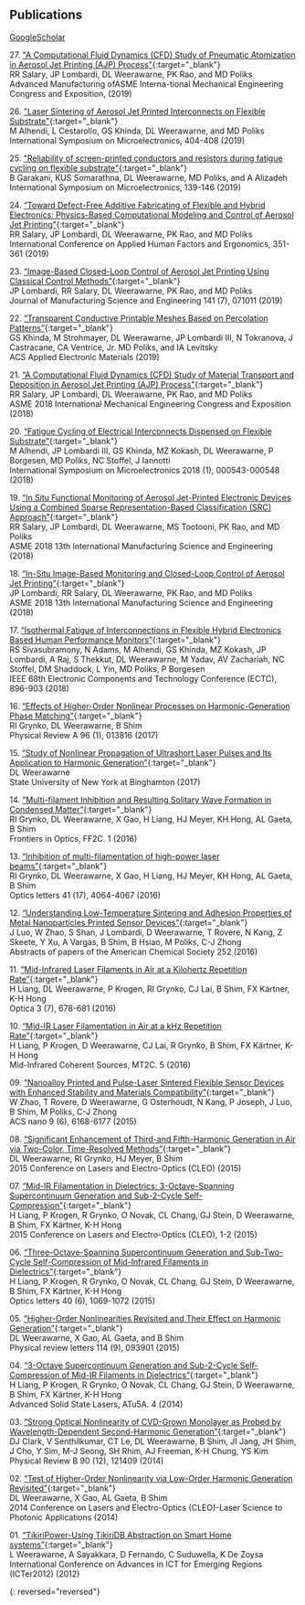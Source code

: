 ## Publications 
[GoogleScholar](https://scholar.google.com/citations?user=3NVkz0YAAAAJ&hl=en)   

27\. ["A Computational Fluid Dynamics (CFD) Study of Pneumatic Atomization in Aerosol Jet Printing (AJP) Process"](https://asmedigitalcollection.asme.org/IMECE/proceedings-abstract/IMECE2019/59377/V02AT02A065/1072897){:target="_blank"}  
 RR Salary, JP Lombardi, DL Weerawarne, PK Rao, and MD Poliks  
Advanced Manufacturing ofASME Interna-tional Mechanical Engineering Congress and Exposition, (2019)   

26\. ["Laser Sintering of Aerosol Jet Printed Interconnects on Flexible Substrate"](https://imapsource.org/doi/abs/10.4071/2380-4505-2019.1.000404){:target="_blank"}  
M Alhendi, L Cestarollo, GS Khinda, DL Weerawarne, and MD Poliks  
International Symposium on Microelectronics, 404-408 (2019)   

25\. ["Reliability of screen-printed conductors and resistors during fatigue cycling on flexible substrate"](https://imapsource.org/doi/abs/10.4071/2380-4505-2019.1.000139){:target="_blank"}  
B Garakani, KUS Somarathna, DL Weerawarne, MD Poliks, and A Alizadeh  
International Symposium on Microelectronics, 139-146 (2019)   

24\.   [“Toward Defect-Free Additive Fabricating of Flexible and Hybrid Electronics: Physics-Based Computational Modeling and Control of Aerosol Jet Printing”](https://link.springer.com/chapter/10.1007/978-3-030-20216-3_33){:target="_blank"}  
RR Salary, JP Lombardi, DL Weerawarne, PK Rao, and MD Poliks  
International Conference on Applied Human Factors and Ergonomics, 351-361 (2019)    

23\.   [“Image-Based Closed-Loop Control of Aerosol Jet Printing Using Classical Control Methods”](https://manufacturingscience.asmedigitalcollection.asme.org/article.aspx?articleid=2733088){:target="_blank"}  
JP Lombardi, RR Salary, DL Weerawarne, PK Rao, and MD Poliks  
Journal of Manufacturing Science and Engineering 141 (7), 071011 (2019)    

22\.   [“Transparent Conductive Printable Meshes Based on Percolation Patterns”](https://pubs.acs.org/doi/abs/10.1021/acsaelm.9b00229){:target="_blank"}  
GS Khinda, M Strohmayer, DL Weerawarne, JP Lombardi III, N Tokranova, J Castracane, CA Ventrice, Jr. MD Poliks, and IA Levitsky  
ACS Applied Electronic Materials (2019)    

21\.   [“A Computational Fluid Dynamics (CFD) Study of Material Transport and Deposition in Aerosol Jet Printing (AJP) Process”](https://proceedings.asmedigitalcollection.asme.org/proceeding.aspx?articleid=2721592){:target="_blank"}  
RR Salary, JP Lombardi, DL Weerawarne, PK Rao, and MD Poliks  
ASME 2018 International Mechanical Engineering Congress and Exposition (2018)    

20\.   [“Fatigue Cycling of Electrical Interconnects Dispensed on Flexible Substrate”](http://imapsource.org/doi/abs/10.4071/2380-4505-2018.1.000543){:target="_blank"}  
M Alhendi, JP Lombardi III, GS Khinda, MZ Kokash, DL Weerawarne, P Borgesen, MD Poliks, NC Stoffel, J Iannotti  
International Symposium on Microelectronics 2018 (1), 000543-000548 (2018)    

19\.   [“In Situ Functional Monitoring of Aerosol Jet-Printed Electronic Devices Using a Combined Sparse Representation-Based Classification (SRC) Approach”](https://proceedings.asmedigitalcollection.asme.org/proceeding.aspx?articleid=2704216){:target="_blank"}  
RR Salary, JP Lombardi, DL Weerawarne, MS Tootooni, PK Rao, and MD Poliks  
ASME 2018 13th International Manufacturing Science and Engineering (2018)    

18\.   [“In-Situ Image-Based Monitoring and Closed-Loop Control of Aerosol Jet Printing”](https://proceedings.asmedigitalcollection.asme.org/proceeding.aspx?articleid=2704215){:target="_blank"}  
JP Lombardi, RR Salary, DL Weerawarne, PK Rao, and MD Poliks  
ASME 2018 13th International Manufacturing Science and Engineering (2018)    

17\.   [“Isothermal Fatigue of Interconnections in Flexible Hybrid Electronics Based Human Performance Monitors”](https://ieeexplore.ieee.org/abstract/document/8429651/){:target="_blank"}  
RS Sivasubramony, N Adams, M Alhendi, GS Khinda, MZ Kokash, JP Lombardi, A Raj, S Thekkut, DL Weerawarne, M Yadav, AV Zachariah, NC Stoffel, DM Shaddock, L Yin, MD Poliks, P Borgesen  
IEEE 68th Electronic Components and Technology Conference (ECTC), 896-903 (2018)    

16\.   [“Effects of Higher-Order Nonlinear Processes on Harmonic-Generation Phase Matching”](https://journals.aps.org/pra/abstract/10.1103/PhysRevA.96.013816){:target="_blank"}  
RI Grynko, DL Weerawarne, B Shim  
Physical Review A 96 (1), 013816 (2017)    

15\.   [“Study of Nonlinear Propagation of Ultrashort Laser Pulses and Its Application to Harmonic Generation”](http://search.proquest.com/openview/07107f69ac20800e401d69cb36edfc79/1?pq-origsite=gscholar&cbl=18750&diss=y){:target="_blank"}  
DL Weerawarne  
State University of New York at Binghamton (2017)    

14\.   [“Multi-filament Inhibition and Resulting Solitary Wave Formation in Condensed Matter”](https://www.osapublishing.org/abstract.cfm?uri=fio-2016-FF2C.1){:target="_blank"}  
RI Grynko, DL Weerawarne, X Gao, H Liang, HJ Meyer, KH Hong, AL Gaeta, B Shim  
Frontiers in Optics, FF2C. 1 (2016)    

13\.   [“Inhibition of multi-filamentation of high-power laser beams”](https://www.osapublishing.org/abstract.cfm?uri=ol-41-17-4064){:target="_blank"}  
RI Grynko, DL Weerawarne, X Gao, H Liang, HJ Meyer, KH Hong, AL Gaeta, B Shim  
Optics letters 41 (17), 4064-4067 (2016)    

12\.   [“Understanding Low-Temperature Sintering and Adhesion Properties of Metal Nanoparticles Printed Sensor Devices”](http://scholar.google.com/scholar?cluster=9557847070261008997&hl=en&oi=scholarr){:target="_blank"}  
J Luo, W Zhao, S Shan, J Lombardi, D Weerawarne, T Rovere, N Kang, Z Skeete, Y Xu, A Vargas, B Shim, B Hsiao, M Poliks, C-J Zhong  
Abstracts of papers of the American Chemical Society 252 (2016)    

11\.   [“Mid-Infrared Laser Filaments in Air at a Kilohertz Repetition Rate”](https://www.osapublishing.org/abstract.cfm?uri=optica-3-7-678){:target="_blank"}  
H Liang, DL Weerawarne, P Krogen, RI Grynko, CJ Lai, B Shim, FX Kärtner, K-H Hong  
Optica 3 (7), 678-681 (2016)    

10\.   [“Mid-IR Laser Filamentation in Air at a kHz Repetition Rate”](https://www.osapublishing.org/abstract.cfm?uri=MICS-2016-MT2C.5){:target="_blank"}  
H Liang, P Krogen, D Weerawarne, CJ Lai, R Grynko, B Shim, FX Kärtner, K-H Hong  
Mid-Infrared Coherent Sources, MT2C. 5 (2016)  

09\.   [“Nanoalloy Printed and Pulse-Laser Sintered Flexible Sensor Devices with Enhanced Stability and Materials Compatibility”](https://pubs.acs.org/doi/abs/10.1021/acsnano.5b02704){:target="_blank"}  
W Zhao, T Rovere, D Weerawarne, G Osterhoudt, N Kang, P Joseph, J Luo, B Shim, M Poliks, C-J Zhong  
ACS nano 9 (6), 6168-6177 (2015)    

08\.   [“Significant Enhancement of Third-and Fifth-Harmonic Generation in Air via Two-Color, Time-Resolved Methods”](https://ieeexplore.ieee.org/abstract/document/7183117/){:target="_blank"}  
DL Weerawarne, RI Grynko, HJ Meyer, B Shim  
2015 Conference on Lasers and Electro-Optics (CLEO) (2015)    

07\.   [“Mid-IR Filamentation in Dielectrics: 3-Octave-Spanning Supercontinuum Generation and Sub-2-Cycle Self-Compression”](https://ieeexplore.ieee.org/abstract/document/7183295/){:target="_blank"}  
H Liang, P Krogen, R Grynko, O Novak, CL Chang, GJ Stein, D Weerawarne, B Shim, FX Kärtner, K-H Hong  
2015 Conference on Lasers and Electro-Optics (CLEO), 1-2 (2015)    

06\.   [“Three-Octave-Spanning Supercontinuum Generation and Sub-Two-Cycle Self-Compression of Mid-Infrared Filaments in Dielectrics”](https://www.osapublishing.org/abstract.cfm?uri=ol-40-6-1069){:target="_blank"}  
H Liang, P Krogen, R Grynko, O Novak, CL Chang, GJ Stein, D Weerawarne, B Shim, FX Kärtner, K-H Hong  
Optics letters 40 (6), 1069-1072 (2015)    

05\.   [“Higher-Order Nonlinearities Revisited and Their Effect on Harmonic Generation”](https://journals.aps.org/prl/abstract/10.1103/PhysRevLett.114.093901){:target="_blank"}  
DL Weerawarne, X Gao, AL Gaeta, and B Shim  
Physical review letters 114 (9), 093901 (2015)    

04\.   [“3-Octave Supercontinuum Generation and Sub-2-Cycle Self-Compression of Mid-IR Filaments in Dielectrics”](https://www.osapublishing.org/abstract.cfm?uri=assl-2014-ATu5A.4){:target="_blank"}  
H Liang, P Krogen, R Grynko, O Novak, CL Chang, GJ Stein, D Weerawarne, B Shim, FX Kärtner, K-H Hong  
Advanced Solid State Lasers, ATu5A. 4 (2014)    

03\.   [“Strong Optical Nonlinearity of CVD-Grown Monolayer as Probed by Wavelength-Dependent Second-Harmonic Generation”](https://journals.aps.org/prb/abstract/10.1103/PhysRevB.90.121409){:target="_blank"}  
DJ Clark, V Senthilkumar, CT Le, DL Weerawarne, B Shim, JI Jang, JH Shim, J Cho, Y Sim, M-J Seong, SH Rhim, AJ Freeman, K-H Chung, YS Kim  
Physical Review B 90 (12), 121409 (2014)    

02\.   [“Test of Higher-Order Nonlinearity via Low-Order Harmonic Generation Revisited”](https://ieeexplore.ieee.org/abstract/document/6988658/){:target="_blank"}  
DL Weerawarne, X Gao, AL Gaeta, B Shim  
2014 Conference on Lasers and Electro-Optics (CLEO)-Laser Science to Photonic Applications (2014)    

01\.   [“TikiriPower-Using TikiriDB Abstraction on Smart Home systems”](https://ieeexplore.ieee.org/abstract/document/6422838/){:target="_blank"}  
L Weerawarne, A Sayakkara, D Fernando, C Suduwella, K De Zoysa  
International Conference on Advances in ICT for Emerging Regions (ICTer2012) (2012)    

{: reversed="reversed"}

